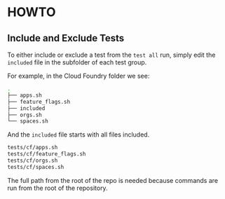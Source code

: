 # HOWTO

## Include and Exclude Tests

To either include or exclude a test from the `test all` run, simply edit the `included` file in the subfolder of each test group.

For example, in the Cloud Foundry folder we see:

```bash
.
├── apps.sh
├── feature_flags.sh
├── included
├── orgs.sh
└── spaces.sh
```

And the `included` file starts with all files included.

```bash
tests/cf/apps.sh
tests/cf/feature_flags.sh
tests/cf/orgs.sh
tests/cf/spaces.sh
```

The full path from the root of the repo is needed because commands are run from the root of the repository.